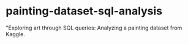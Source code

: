 # painting-dataset-sql-analysis
"Exploring art through SQL queries: Analyzing a painting dataset from Kaggle.
